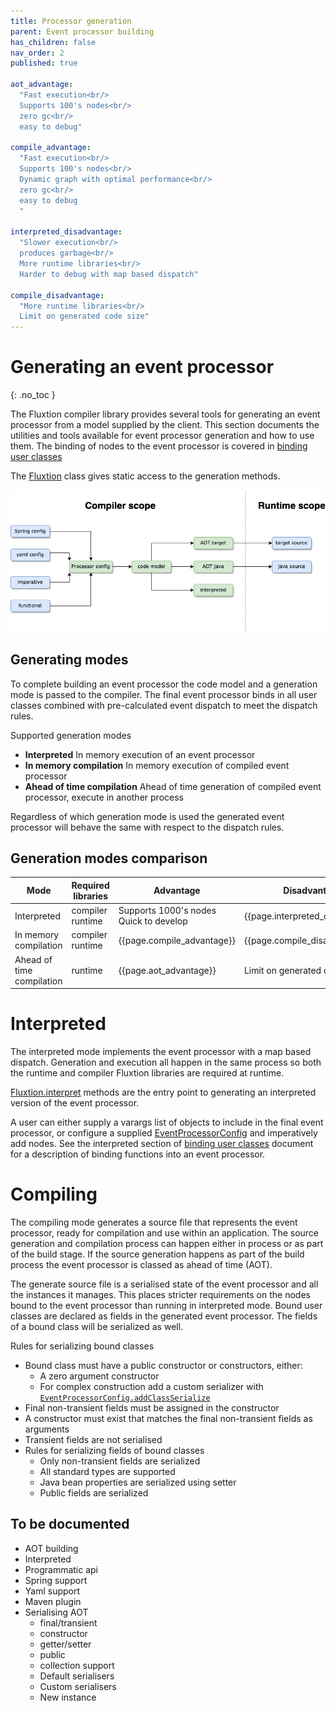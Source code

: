 ```yaml
---
title: Processor generation
parent: Event processor building
has_children: false
nav_order: 2
published: true

aot_advantage:
  "Fast execution<br/>
  Supports 100's nodes<br/>
  zero gc<br/>
  easy to debug"

compile_advantage:
  "Fast execution<br/>
  Supports 100's nodes<br/>
  Dynamic graph with optimal performance<br/>
  zero gc<br/>
  easy to debug
  "

interpreted_disadvantage:
  "Slower execution<br/>
  produces garbage<br/>
  More runtime libraries<br/>
  Harder to debug with map based dispatch"

compile_disadvantage:
  "More runtime libraries<br/>
  Limit on generated code size"
---
```


# Generating an event processor
{: .no_toc }

The Fluxtion compiler library provides several tools for generating an event processor from a model supplied by the client.
This section documents the utilities and tools available for event processor generation and how to use them. 
The binding of nodes to the event processor is covered in [binding user classes](binding_user_classes)

The [Fluxtion]({{site.Fluxtion_link}}) class gives static access to the generation methods.

![TEST](../../images/integration_overview-generating.png)

## Generating modes

To complete building an event processor the code model and a generation mode is passed to the compiler. The final event
processor binds in all user classes combined with pre-calculated event dispatch to meet the dispatch rules.

Supported generation modes

- **Interpreted** In memory execution of an event processor
- **In memory compilation** In memory execution of compiled event processor
- **Ahead of time compilation** Ahead of time generation of compiled event processor, execute in another process


Regardless of which generation mode is used the generated event processor will behave the same with respect to the
dispatch rules.

## Generation modes comparison

| Mode                      | Required libraries   | Advantage                                  | Disadvantages                     | Use case |
|---------------------------|----------------------|--------------------------------------------|-----------------------------------|----------|
| Interpreted               | compiler<br/>runtime | Supports 1000's nodes<br/>Quick to develop | {{page.interpreted_disadvantage}} |          |
| In memory compilation     | compiler<br/>runtime | {{page.compile_advantage}}                 | {{page.compile_disadvantage}}     |          |
| Ahead of time compilation | runtime              | {{page.aot_advantage}}                     | Limit on generated code size      |          |

# Interpreted
The interpreted mode implements the event processor with a map based dispatch. Generation and execution all happen in the
same process so both the runtime and compiler Fluxtion libraries are required at runtime. 

[Fluxtion.interpret]({{site.Fluxtion_link}}) methods are the entry point to generating an interpreted version of the 
event processor. 

A user can either supply a varargs list of objects to include in the final event processor, or configure a supplied [EventProcessorConfig]({{site.EventProcessorConfig_link}})
and imperatively add nodes. See the interpreted section of [binding user classes](binding_user_classes) document for
a description of binding functions into an event processor.

# Compiling
The compiling mode generates a source file that represents the event processor, ready for compilation and use within an
application. The source generation and compilation process can happen either in process or as part of the build stage. If
the source generation happens as part of the build process the event processor is classed as ahead of time (AOT).

The generate source file is a serialised state of the event processor and all the instances it manages. This places stricter
requirements on the nodes bound to the event processor than running in interpreted mode. Bound user classes are declared as fields
in the generated event processor. The fields of a bound class will be serialized as well.

Rules for serializing bound classes

- Bound class must have a public constructor or constructors, either:
  - A zero argument constructor
  - For complex construction add a custom serializer with [`EventProcessorConfig.addClassSerialize`]({{site.EventProcessorConfig_link}})
- Final non-transient fields must be assigned in the constructor
- A constructor must exist that matches the final non-transient fields as arguments
- Transient fields are not serialised 
- Rules for serializing fields of bound classes
  - Only non-transient fields are serialized
  - All standard types are supported
  - Java bean properties are serialized using setter
  - Public fields are serialized 

## To be documented

- AOT building
- Interpreted
- Programmatic api
- Spring support
- Yaml support
- Maven plugin
- Serialising AOT
    - final/transient
    - constructor
    - getter/setter
    - public
    - collection support
    - Default serialisers
    - Custom serialisers
    - New instance

